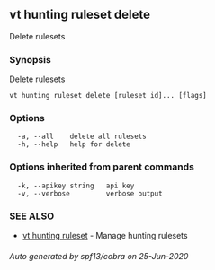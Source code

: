 ## vt hunting ruleset delete

Delete rulesets

### Synopsis

Delete rulesets

```
vt hunting ruleset delete [ruleset id]... [flags]
```

### Options

```
  -a, --all    delete all rulesets
  -h, --help   help for delete
```

### Options inherited from parent commands

```
  -k, --apikey string   api key
  -v, --verbose         verbose output
```

### SEE ALSO

* [vt hunting ruleset](vt_hunting_ruleset.md)	 - Manage hunting rulesets

###### Auto generated by spf13/cobra on 25-Jun-2020
